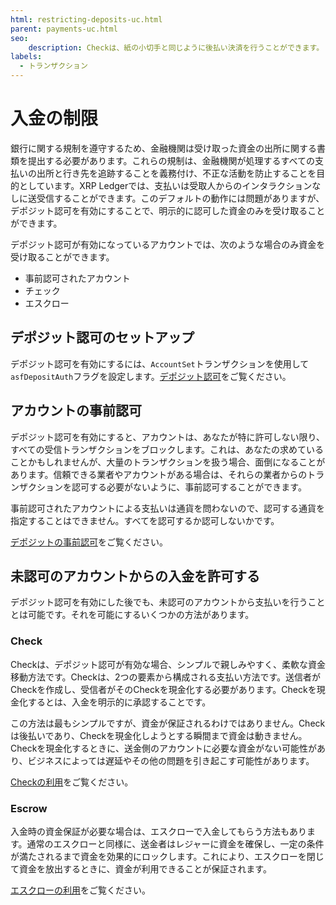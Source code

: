 ```yaml
---
html: restricting-deposits-uc.html
parent: payments-uc.html
seo:
    description: Checkは、紙の小切手と同じように後払い決済を行うことができます。
labels:
  - トランザクション
---
```

# 入金の制限

銀行に関する規制を遵守するため、金融機関は受け取った資金の出所に関する書類を提出する必要があります。これらの規制は、金融機関が処理するすべての支払いの出所と行き先を追跡することを義務付け、不正な活動を防止することを目的としています。XRP Ledgerでは、支払いは受取人からのインタラクションなしに送受信することができます。このデフォルトの動作には問題がありますが、デポジット認可を有効にすることで、明示的に認可した資金のみを受け取ることができます。

デポジット認可が有効になっているアカウントでは、次のような場合のみ資金を受け取ることができます。

  - 事前認可されたアカウント
  - チェック
  - エスクロー
<!-- - ペイメントチャネル -->


## デポジット認可のセットアップ

デポジット認可を有効にするには、`AccountSet`トランザクションを使用して`asfDepositAuth`フラグを設定します。[デポジット認可](../../concepts/accounts/depositauth.md)をご覧ください。

## アカウントの事前認可

デポジット認可を有効にすると、アカウントは、あなたが特に許可しない限り、すべての受信トランザクションをブロックします。これは、あなたの求めていることかもしれませんが、大量のトランザクションを扱う場合、面倒になることがあります。信頼できる業者やアカウントがある場合は、それらの業者からのトランザクションを認可する必要がないように、事前認可することができます。

事前認可されたアカウントによる支払いは通貨を問わないので、認可する通貨を指定することはできません。すべてを認可するか認可しないかです。

[デポジットの事前認可](../../references/protocol/transactions/types/depositpreauth.md)をご覧ください。


## 未認可のアカウントからの入金を許可する

デポジット認可を有効にした後でも、未認可のアカウントから支払いを行うこととは可能です。それを可能にするいくつかの方法があります。


### Check

Checkは、デポジット認可が有効な場合、シンプルで親しみやすく、柔軟な資金移動方法です。Checkは、2つの要素から構成される支払い方法です。送信者がCheckを作成し、受信者がそのCheckを現金化する必要があります。Checkを現金化するとは、入金を明示的に承認することです。

この方法は最もシンプルですが、資金が保証されるわけではありません。Checkは後払いであり、Checkを現金化しようとする瞬間まで資金は動きません。Checkを現金化するときに、送金側のアカウントに必要な資金がない可能性があり、ビジネスによっては遅延やその他の問題を引き起こす可能性があります。

[Checkの利用](../../tutorials/tasks/use-specialized-payment-types/use-checks/use-checks.md)をご覧ください。


### Escrow

入金時の資金保証が必要な場合は、エスクローで入金してもらう方法もあります。通常のエスクローと同様に、送金者はレジャーに資金を確保し、一定の条件が満たされるまで資金を効果的にロックします。これにより、エスクローを閉じて資金を放出するときに、資金が利用できることが保証されます。

[エスクローの利用](../../tutorials/tasks/use-specialized-payment-types/use-escrows/index.md)をご覧ください。


<!-- Need a better understanding of Payment Channels use cases.

### Payment Channels

Payment Channels are an advanced feature for sending asynchronous XRP payments that can be divided into very small increments and settled later.

The XRP for a payment channel is set aside temporarily. The sender creates _Claims_ against the channel, which the recipient verifies without sending an XRP Ledger transaction or waiting for a new ledger version to be approved by consensus. (This is an _asynchronous_ process because it happens separate from the usual pattern of getting transactions approved by consensus.) At any time, the recipient can _redeem_ a Claim to receive an amount of XRP authorized by that Claim. Settling a Claim like this uses a standard XRP Ledger transaction, as part of the usual consensus process. This single transaction can encompass any number of transactions guaranteed by smaller Claims.

Because Claims can be verified individually but settled in bulk later, payment channels make it possible to conduct transactions at a rate only limited by the participants' ability to create and verify the digital signatures of those Claims. This limit is primarily based on the speed of the participants' hardware and the complexity of the signature algorithms. For maximum speed, use Ed25519 signatures, which are faster than the XRP Ledger's default secp256k1 ECDSA signatures. Research has demonstrated the ability to create over Ed25519 100,000 signatures per second and to verify over [70,000 per second](https://ed25519.cr.yp.to/ed25519-20110926.pdf) on commodity hardware in 2011.

Learn about [Payment Channels](payment-channels.html) on the XRP Ledger.

you may have circumstances where you want to go into contract with a contractor, but don't know the exact amount. This is common in situations such as home improvement projects where an estimate can be provided, but unforeseen circumstances can increase the final amount due. In these situations you can create a payment channel, which allocates (currently only XRP) to a payment channel. This amount would be the estimate the contractor gives you and can serve as their budget for the project. Each item they require payment for, you would submit a claim to the payment channel.

Repeating this process, you would eventually settle on the final amount due, where the contractor (payee) claims the final amount from the payment channel. This method of payment serves as a great way to track invdividual items payed for in large projects.

-->

